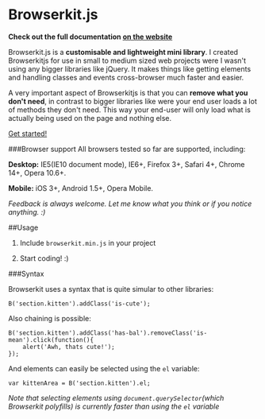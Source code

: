 Browserkit.js
=============

**Check out the full documentation [on the website](http://browserkitjs.com)**

Browserkit.js is a **customisable and lightweight mini library**. I created Browserkitjs for use in small to medium sized web projects were I wasn't using any bigger libraries like jQuery. It makes things like getting elements and handling classes and events cross-browser much faster and easier.</p>

A very important aspect of Browserkitjs is that you can **remove what you don't need**, in contrast to bigger 
libraries like were your end user loads a lot of methods they don't need.
This way your end-user will only load what is actually being used on the page and nothing else.

[Get started!](http://browserkitjs.com/docs/setup)

###Browser support
All browsers tested so far are supported, including:

**Desktop:** IE5(IE10 document mode), IE6+, Firefox 3+, Safari 4+, Chrome 14+, Opera 10.6+.

**Mobile:** iOS 3+, Android 1.5+, Opera Mobile.

*Feedback is always welcome. Let me know what you think or if you notice anything. :)*

##Usage

1. Include `browserkit.min.js` in your project
    <script src='browserkit.min.js'></script>

2. Start coding! :)

###Syntax

Browserkit uses a syntax that is quite simular to other libraries:

    B('section.kitten').addClass('is-cute');

Also chaining is possible:

	B('section.kitten').addClass('has-bal').removeClass('is-mean').click(function(){
		alert('Awh, thats cute!');
	});

And elements can easily be selected using the `el` variable:

	var kittenArea = B('section.kitten').el;

*Note that selecting elements using `document.querySelector`(which Browserkit polyfills) is currently faster than using the `el` variable*
